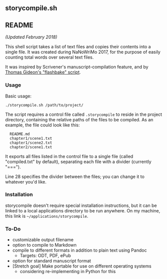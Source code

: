 ## storycompile.sh ##
## README ##

_(Updated February 2018)_

This shell script takes a list of text files and copies their contents into a single file. It was created during NaNoWriMo 2017, for the purpose of easily counting total words over several text files.

It was inspired by Scrivener's manuscript-compilation feature, and by [Thomas Gideon's "flashbake" script](https://github.com/commandline/flashbake).


### Usage ###
Basic usage:

  `./storycompile.sh /path/to/project/`

The script requires a control file called `.storycompile` to reside in the project directory, containing the relative paths of the files to be compiled. As an example, the file could look like this:

```
  README.md
  chapter1/scene1.txt
  chapter1/scene2.txt
  chapter2/scene1.txt
```

It exports all files listed in the control file to a single file (called "compiled.txt" by default), separating each file with a divider (currently "===").

Line 28 specifies the divider between the files; you can change it to whatever you'd like.

### Installation ###
storycompile doesn't require special installation instructions, but it can be linked to a local applications directory to be run anywhere. On my machine, this link is `~/applications/storycompile`.

### To-Do ###
  * customizable output filename
  * option to compile to Markdown
  * compile to different formats in addition to plain text using Pandoc
    * Targets: ODT, PDF, ePub
  * option for standard manuscript format
  * [Stretch goal] Make portable for use on different operating systems
    * considering re-implementing in Python for this
